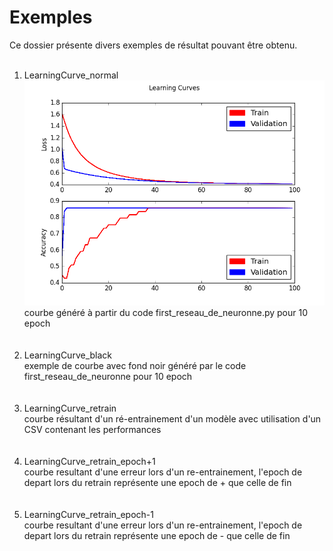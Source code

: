 
<h1> Exemples </h1>
Ce dossier présente divers exemples de résultat pouvant être obtenu. <br><br>
<ol>
  <li> LearningCurve_normal <br> 
  <img src="LearningCurve_normal.png"><br>
  courbe généré à partir du code first_reseau_de_neuronne.py pour 10 epoch </li> <br><br>
  
  <li> LearningCurve_black <br> exemple de courbe avec fond noir généré par le code first_reseau_de_neuronne pour 10 epoch </li> <br><br>
  <li> LearningCurve_retrain <br> courbe résultant d'un ré-entrainement d'un modèle avec utilisation d'un CSV contenant les performances </li><br><br>
  <li> LearningCurve_retrain_epoch+1 <br> courbe resultant d'une erreur lors d'un re-entrainement, l'epoch de depart lors du retrain représente une epoch de + que celle de fin </li><br><br>
  <li> LearningCurve_retrain_epoch-1 <br> courbe resultant d'une erreur lors d'un re-entrainement, l'epoch de depart lors du retrain représente une epoch de - que celle de fin </li><br><br>
</ol>
